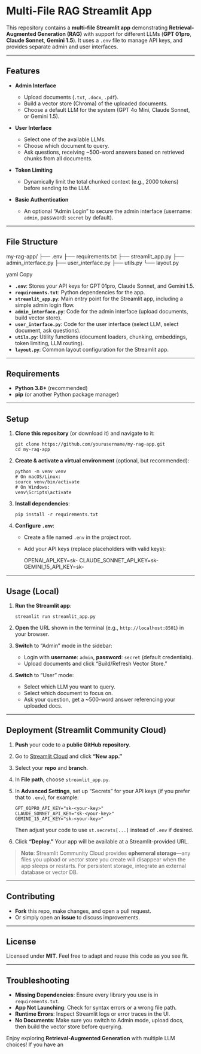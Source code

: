 # Multi-File RAG Streamlit App

This repository contains a **multi-file Streamlit app** demonstrating **Retrieval-Augmented Generation (RAG)** with support for different LLMs (**GPT 01pro**, **Claude Sonnet**, **Gemini 1.5**). It uses a `.env` file to manage API keys, and provides separate admin and user interfaces.

---

## Features

- **Admin Interface**  
  - Upload documents (`.txt`, `.docx`, `.pdf`).  
  - Build a vector store (Chroma) of the uploaded documents.  
  - Choose a default LLM for the system (GPT 4o Mini, Claude Sonnet, or Gemini 1.5).

- **User Interface**  
  - Select one of the available LLMs.  
  - Choose which document to query.  
  - Ask questions, receiving ~500-word answers based on retrieved chunks from all documents.

- **Token Limiting**  
  - Dynamically limit the total chunked context (e.g., 2000 tokens) before sending to the LLM.

- **Basic Authentication**  
  - An optional “Admin Login” to secure the admin interface (username: `admin`, password: `secret` by default).

---

## File Structure

my-rag-app/ ├── .env ├── requirements.txt ├── streamlit_app.py ├── admin_interface.py ├── user_interface.py ├── utils.py └── layout.py

yaml
Copy

- **`.env`**: Stores your API keys for GPT 01pro, Claude Sonnet, and Gemini 1.5.  
- **`requirements.txt`**: Python dependencies for the app.  
- **`streamlit_app.py`**: Main entry point for the Streamlit app, including a simple admin login flow.  
- **`admin_interface.py`**: Code for the admin interface (upload documents, build vector store).  
- **`user_interface.py`**: Code for the user interface (select LLM, select document, ask questions).  
- **`utils.py`**: Utility functions (document loaders, chunking, embeddings, token limiting, LLM routing).  
- **`layout.py`**: Common layout configuration for the Streamlit app.

---

## Requirements

- **Python 3.8+** (recommended)
- **pip** (or another Python package manager)

---

## Setup

1. **Clone this repository** (or download it) and navigate to it:
   
       git clone https://github.com/yourusername/my-rag-app.git
       cd my-rag-app

2. **Create & activate a virtual environment** (optional, but recommended):
   
       python -m venv venv
       # On macOS/Linux:
       source venv/bin/activate
       # On Windows:
       venv\Scripts\activate

3. **Install dependencies**:
   
       pip install -r requirements.txt

4. **Configure `.env`**:
   - Create a file named `.env` in the project root.
   - Add your API keys (replace placeholders with valid keys):
     
        OPENAI_API_KEY=sk-<gpt01pro-key>
         CLAUDE_SONNET_API_KEY=sk-<claude-key>
         GEMINI_15_API_KEY=sk-<gemini-key>

---

## Usage (Local)

1. **Run the Streamlit app**:
   
       streamlit run streamlit_app.py

2. **Open** the URL shown in the terminal (e.g., `http://localhost:8501`) in your browser.
3. **Switch** to “Admin” mode in the sidebar:
   - Login with **username**: `admin`, **password**: `secret` (default credentials).
   - Upload documents and click “Build/Refresh Vector Store.”
4. **Switch** to “User” mode:
   - Select which LLM you want to query.
   - Select which document to focus on.
   - Ask your question, get a ~500-word answer referencing your uploaded docs.

---

## Deployment (Streamlit Community Cloud)

1. **Push** your code to a **public GitHub repository**.
2. Go to [Streamlit Cloud](https://share.streamlit.io) and click **“New app.”**
3. Select your **repo** and **branch**.
4. In **File path**, choose `streamlit_app.py`.
5. In **Advanced Settings**, set up “Secrets” for your API keys (if you prefer that to `.env`), for example:

       GPT_01PRO_API_KEY="sk-<your-key>"
       CLAUDE_SONNET_API_KEY="sk-<your-key>"
       GEMINI_15_API_KEY="sk-<your-key>"

   Then adjust your code to use `st.secrets[...]` instead of `.env` if desired.
6. Click **“Deploy.”** Your app will be available at a Streamlit-provided URL.

> **Note**: Streamlit Community Cloud provides **ephemeral storage**—any files you upload or vector store you create will disappear when the app sleeps or restarts. For persistent storage, integrate an external database or vector DB.

---

## Contributing

- **Fork** this repo, make changes, and open a pull request.
- Or simply open an **issue** to discuss improvements.

---

## License

Licensed under **MIT**. Feel free to adapt and reuse this code as you see fit.

---

## Troubleshooting

- **Missing Dependencies**: Ensure every library you use is in `requirements.txt`.
- **App Not Launching**: Check for syntax errors or a wrong file path.
- **Runtime Errors**: Inspect Streamlit logs or error traces in the UI.
- **No Documents**: Make sure you switch to Admin mode, upload docs, then build the vector store before querying.

Enjoy exploring **Retrieval-Augmented Generation** with multiple LLM choices! If you have an
